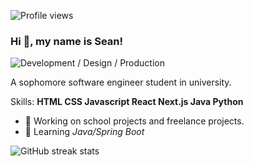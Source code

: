 ![Profile views](https://gpvc.arturio.dev/szeanx)  
### Hi 👋, my name is **Sean**!
![Development / Design / Production](https://i.ibb.co/T0mPtPS/Black-and-White-Minimalist-Financial-Analyst-Linkedin-Banner.png)

A sophomore software engineer student in university.

Skills: **HTML CSS Javascript React Next.js Java Python**

- 🔭 Working on school projects and freelance projects. 
- 🌱 Learning *Java/Spring Boot*

![GitHub streak stats](https://github-readme-streak-stats.herokuapp.com/?user=seangjr)  
